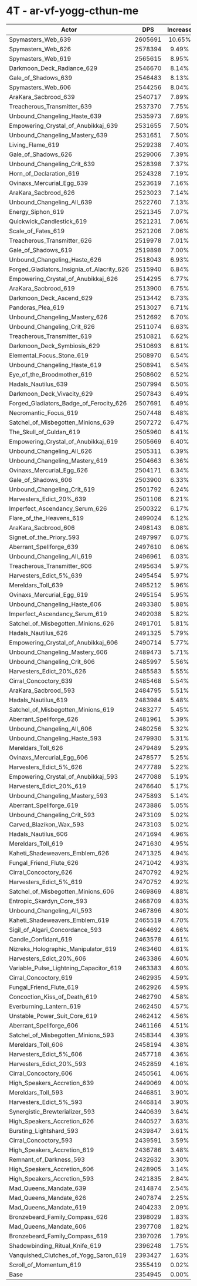 # 4T - ar-vf-yogg-cthun-me
| Actor | DPS | Increase |
|---|:---:|:---:|
|Spymasters_Web_639|2605691|10.65%|
|Spymasters_Web_626|2578394|9.49%|
|Spymasters_Web_619|2565615|8.95%|
|Darkmoon_Deck_Radiance_629|2546670|8.14%|
|Gale_of_Shadows_639|2546483|8.13%|
|Spymasters_Web_606|2544256|8.04%|
|AraKara_Sacbrood_639|2540717|7.89%|
|Treacherous_Transmitter_639|2537370|7.75%|
|Unbound_Changeling_Haste_639|2535973|7.69%|
|Empowering_Crystal_of_Anubikkaj_639|2531655|7.50%|
|Unbound_Changeling_Mastery_639|2531651|7.50%|
|Living_Flame_619|2529238|7.40%|
|Gale_of_Shadows_626|2529006|7.39%|
|Unbound_Changeling_Crit_639|2528398|7.37%|
|Horn_of_Declaration_619|2524328|7.19%|
|Ovinaxs_Mercurial_Egg_639|2523619|7.16%|
|AraKara_Sacbrood_626|2523023|7.14%|
|Unbound_Changeling_All_639|2522760|7.13%|
|Energy_Siphon_619|2521345|7.07%|
|Quickwick_Candlestick_619|2521231|7.06%|
|Scale_of_Fates_619|2521206|7.06%|
|Treacherous_Transmitter_626|2519978|7.01%|
|Gale_of_Shadows_619|2519898|7.00%|
|Unbound_Changeling_Haste_626|2518043|6.93%|
|Forged_Gladiators_Insignia_of_Alacrity_626|2515940|6.84%|
|Empowering_Crystal_of_Anubikkaj_626|2514295|6.77%|
|AraKara_Sacbrood_619|2513900|6.75%|
|Darkmoon_Deck_Ascend_629|2513442|6.73%|
|Pandoras_Plea_619|2513027|6.71%|
|Unbound_Changeling_Mastery_626|2512692|6.70%|
|Unbound_Changeling_Crit_626|2511074|6.63%|
|Treacherous_Transmitter_619|2510821|6.62%|
|Darkmoon_Deck_Symbiosis_629|2510693|6.61%|
|Elemental_Focus_Stone_619|2508970|6.54%|
|Unbound_Changeling_Haste_619|2508941|6.54%|
|Eye_of_the_Broodmother_619|2508602|6.52%|
|Hadals_Nautilus_639|2507994|6.50%|
|Darkmoon_Deck_Vivacity_629|2507843|6.49%|
|Forged_Gladiators_Badge_of_Ferocity_626|2507691|6.49%|
|Necromantic_Focus_619|2507448|6.48%|
|Satchel_of_Misbegotten_Minions_639|2507272|6.47%|
|The_Skull_of_Guldan_619|2505960|6.41%|
|Empowering_Crystal_of_Anubikkaj_619|2505669|6.40%|
|Unbound_Changeling_All_626|2505311|6.39%|
|Unbound_Changeling_Mastery_619|2504663|6.36%|
|Ovinaxs_Mercurial_Egg_626|2504171|6.34%|
|Gale_of_Shadows_606|2503900|6.33%|
|Unbound_Changeling_Crit_619|2501792|6.24%|
|Harvesters_Edict_20%_639|2501106|6.21%|
|Imperfect_Ascendancy_Serum_626|2500322|6.17%|
|Flare_of_the_Heavens_619|2499024|6.12%|
|AraKara_Sacbrood_606|2498143|6.08%|
|Signet_of_the_Priory_593|2497997|6.07%|
|Aberrant_Spellforge_639|2497610|6.06%|
|Unbound_Changeling_All_619|2496961|6.03%|
|Treacherous_Transmitter_606|2495634|5.97%|
|Harvesters_Edict_5%_639|2495454|5.97%|
|Mereldars_Toll_639|2495212|5.96%|
|Ovinaxs_Mercurial_Egg_619|2495154|5.95%|
|Unbound_Changeling_Haste_606|2493380|5.88%|
|Imperfect_Ascendancy_Serum_619|2492038|5.82%|
|Satchel_of_Misbegotten_Minions_626|2491701|5.81%|
|Hadals_Nautilus_626|2491325|5.79%|
|Empowering_Crystal_of_Anubikkaj_606|2490714|5.77%|
|Unbound_Changeling_Mastery_606|2489473|5.71%|
|Unbound_Changeling_Crit_606|2485997|5.56%|
|Harvesters_Edict_20%_626|2485583|5.55%|
|Cirral_Concoctory_639|2485468|5.54%|
|AraKara_Sacbrood_593|2484795|5.51%|
|Hadals_Nautilus_619|2483984|5.48%|
|Satchel_of_Misbegotten_Minions_619|2483277|5.45%|
|Aberrant_Spellforge_626|2481961|5.39%|
|Unbound_Changeling_All_606|2480256|5.32%|
|Unbound_Changeling_Haste_593|2479930|5.31%|
|Mereldars_Toll_626|2479489|5.29%|
|Ovinaxs_Mercurial_Egg_606|2478577|5.25%|
|Harvesters_Edict_5%_626|2477789|5.22%|
|Empowering_Crystal_of_Anubikkaj_593|2477088|5.19%|
|Harvesters_Edict_20%_619|2476640|5.17%|
|Unbound_Changeling_Mastery_593|2475893|5.14%|
|Aberrant_Spellforge_619|2473886|5.05%|
|Unbound_Changeling_Crit_593|2473109|5.02%|
|Carved_Blazikon_Wax_593|2473103|5.02%|
|Hadals_Nautilus_606|2471694|4.96%|
|Mereldars_Toll_619|2471630|4.95%|
|Kaheti_Shadeweavers_Emblem_626|2471325|4.94%|
|Fungal_Friend_Flute_626|2471042|4.93%|
|Cirral_Concoctory_626|2470792|4.92%|
|Harvesters_Edict_5%_619|2470752|4.92%|
|Satchel_of_Misbegotten_Minions_606|2469869|4.88%|
|Entropic_Skardyn_Core_593|2468709|4.83%|
|Unbound_Changeling_All_593|2467896|4.80%|
|Kaheti_Shadeweavers_Emblem_619|2465519|4.70%|
|Sigil_of_Algari_Concordance_593|2464692|4.66%|
|Candle_Confidant_619|2463578|4.61%|
|Nizreks_Holographic_Manipulator_619|2463460|4.61%|
|Harvesters_Edict_20%_606|2463386|4.60%|
|Variable_Pulse_Lightning_Capacitor_619|2463383|4.60%|
|Cirral_Concoctory_619|2462935|4.59%|
|Fungal_Friend_Flute_619|2462926|4.59%|
|Concoction_Kiss_of_Death_619|2462790|4.58%|
|Everburning_Lantern_619|2462450|4.57%|
|Unstable_Power_Suit_Core_619|2462412|4.56%|
|Aberrant_Spellforge_606|2461166|4.51%|
|Satchel_of_Misbegotten_Minions_593|2458344|4.39%|
|Mereldars_Toll_606|2458194|4.38%|
|Harvesters_Edict_5%_606|2457718|4.36%|
|Harvesters_Edict_20%_593|2452859|4.16%|
|Cirral_Concoctory_606|2450561|4.06%|
|High_Speakers_Accretion_639|2449069|4.00%|
|Mereldars_Toll_593|2446851|3.90%|
|Harvesters_Edict_5%_593|2446814|3.90%|
|Synergistic_Brewterializer_593|2440639|3.64%|
|High_Speakers_Accretion_626|2440527|3.63%|
|Bursting_Lightshard_593|2439847|3.61%|
|Cirral_Concoctory_593|2439591|3.59%|
|High_Speakers_Accretion_619|2436786|3.48%|
|Remnant_of_Darkness_593|2432632|3.30%|
|High_Speakers_Accretion_606|2428905|3.14%|
|High_Speakers_Accretion_593|2421835|2.84%|
|Mad_Queens_Mandate_639|2414874|2.54%|
|Mad_Queens_Mandate_626|2407874|2.25%|
|Mad_Queens_Mandate_619|2404233|2.09%|
|Bronzebeard_Family_Compass_626|2398029|1.83%|
|Mad_Queens_Mandate_606|2397708|1.82%|
|Bronzebeard_Family_Compass_619|2397026|1.79%|
|Shadowbinding_Ritual_Knife_619|2396248|1.75%|
|Vanquished_Clutches_of_Yogg_Saron_619|2393427|1.63%|
|Scroll_of_Momentum_619|2355419|0.02%|
|Base|2354945|0.00%|
